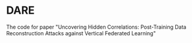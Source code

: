 # DARE
The code for  paper "Uncovering Hidden Correlations: Post-Training  Data Reconstruction Attacks against Vertical  Federated Learning"
